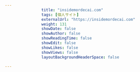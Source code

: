 ```yaml
---
                title: "insidemordecai.com"
                tags: [個人サイト]
                externalUrl: "https://insidemordecai.com"
                weight: 131
                showDate: false
                showAuthor: false
                showReadingTime: false
                showEdit: false
                showLikes: false
                showViews: false
                layoutBackgroundHeaderSpace: false
                
---
```


